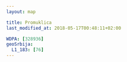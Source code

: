 ```yaml
---
layout: map

title: Promuklica
last_modified_at: 2018-05-17T00:48:11+02:00

WDPA: [328936]
geoSrbija:
  L1_183: [76]
---
```

